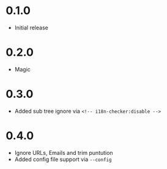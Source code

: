 # 0.1.0
- Initial release
# 0.2.0
- Magic
# 0.3.0
- Added sub tree ignore via `<!-- i18n-checker:disable -->`
# 0.4.0
- Ignore URLs, Emails and trim puntution
- Added config file support via `--config`
